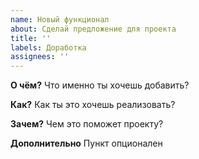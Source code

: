 ```yaml
---
name: Новый функционал
about: Сделай предложение для проекта
title: ''
labels: Доработка
assignees: ''
---
```


**О чём?**
Что именно ты хочешь добавить?

**Как?**
Как ты это хочешь реализовать?

**Зачем?**
Чем это поможет проекту?

**Дополнительно**
Пункт опционален
